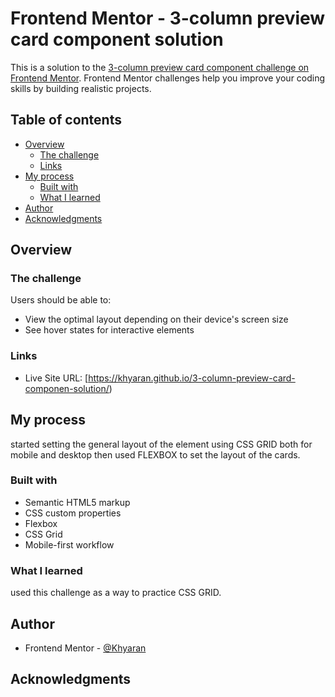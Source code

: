 # Frontend Mentor - 3-column preview card component solution

This is a solution to the [3-column preview card component challenge on Frontend Mentor](https://www.frontendmentor.io/challenges/3column-preview-card-component-pH92eAR2-). Frontend Mentor challenges help you improve your coding skills by building realistic projects.

## Table of contents

- [Overview](#overview)
  - [The challenge](#the-challenge)
  - [Links](#links)
- [My process](#my-process)
  - [Built with](#built-with)
  - [What I learned](#what-i-learned)
- [Author](#author)
- [Acknowledgments](#acknowledgments)


## Overview

### The challenge

Users should be able to:

- View the optimal layout depending on their device's screen size
- See hover states for interactive elements

### Links

- Live Site URL: [https://khyaran.github.io/3-column-preview-card-componen-solution/)

## My process

started setting the general layout of the element using CSS GRID both for mobile and desktop then used FLEXBOX to set the layout of the cards.

### Built with

- Semantic HTML5 markup
- CSS custom properties
- Flexbox
- CSS Grid
- Mobile-first workflow

### What I learned

used this challenge as a way to practice CSS GRID.


## Author

- Frontend Mentor - [@Khyaran](https://www.frontendmentor.io/profile/Khyaran)

## Acknowledgments

